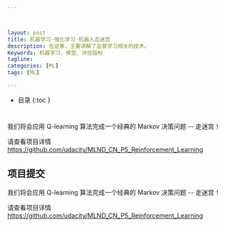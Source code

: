 ```yaml
---



layout: post
title: 机器学习-强化学习-机器人走迷宫
description: 在这章，主要讲解了监督学习相关的技术。
Keywords: 机器学习、模型、评估指标
tagline: 
categories: [ML]
tags: [ML]

---
```




* 目录
 {:toc  }
# 

我们将会应用 Q-learning 算法完成一个经典的 Markov 决策问题 -- 走迷宫！

请查看项目详情 https://github.com/udacity/MLND_CN_P5_Reinforcement_Learning



## 项目提交

我们将会应用 Q-learning 算法完成一个经典的 Markov 决策问题 -- 走迷宫！

请查看项目详情 https://github.com/udacity/MLND_CN_P5_Reinforcement_Learning